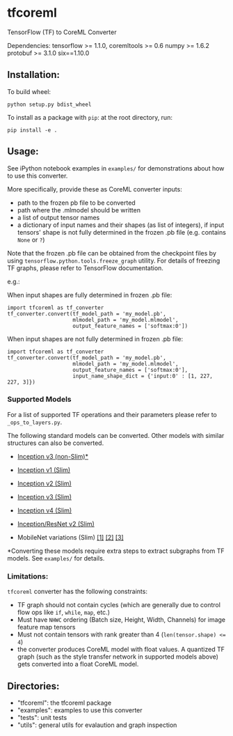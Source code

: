 # tfcoreml
TensorFlow (TF) to CoreML Converter

Dependencies: 
tensorflow >= 1.1.0, 
coremltools >= 0.6
numpy >= 1.6.2
protobuf >= 3.1.0
six==1.10.0

## Installation:

To build wheel:
```
python setup.py bdist_wheel
```

To install as a package with `pip`: at the root directory, run:
```
pip install -e .
```

## Usage:

See iPython notebook examples in `examples/` for demonstrations about
how to use this converter.

More specifically, provide these as CoreML converter inputs:
- path to the frozen pb file to be converted
- path where the .mlmodel should be written
- a list of output tensor names
- a dictionary of input names and their shapes (as list of integers), 
  if input tensors' shape is not fully determined in the frozen .pb file 
	(e.g. contains `None` or `?`)

Note that the frozen .pb file can be obtained from the checkpoint files
by using `tensorflow.python.tools.freeze_graph` utility. 
For details of freezing TF graphs, please refer to TensorFlow documentation.

e.g.:

When input shapes are fully determined in frozen .pb file:
```
import tfcoreml as tf_converter
tf_converter.convert(tf_model_path = 'my_model.pb',
                     mlmodel_path = 'my_model.mlmodel',
                     output_feature_names = ['softmax:0'])					
```

When input shapes are not fully determined in frozen .pb file:
```
import tfcoreml as tf_converter
tf_converter.convert(tf_model_path = 'my_model.pb',
                     mlmodel_path = 'my_model.mlmodel',
                     output_feature_names = ['softmax:0'],
                     input_name_shape_dict = {'input:0' : [1, 227, 227, 3]})
```


### Supported Models

For a list of supported TF operations and their parameters please refer to `_ops_to_layers.py`.

The following standard models can be converted. Other models with similar structures can also be converted. 

- [Inception v3 (non-Slim)*](https://storage.googleapis.com/download.tensorflow.org/models/inception_dec_2015.zip) 

- [Inception v1 (Slim)](https://storage.googleapis.com/download.tensorflow.org/models/inception_v1_2016_08_28_frozen.pb.tar.gz)

- [Inception v2 (Slim)](https://storage.googleapis.com/download.tensorflow.org/models/inception_v2_2016_08_28_frozen.pb.tar.gz)

- [Inception v3 (Slim)](https://storage.googleapis.com/download.tensorflow.org/models/inception_v3_2016_08_28_frozen.pb.tar.gz)

- [Inception v4 (Slim)](https://storage.googleapis.com/download.tensorflow.org/models/inception_v4_2016_09_09_frozen.pb.tar.gz)

- [Inception/ResNet v2 (Slim)](https://storage.googleapis.com/download.tensorflow.org/models/inception_resnet_v2_2016_08_30_frozen.pb.tar.gz)

- MobileNet variations (Slim) [[1]](https://storage.googleapis.com/download.tensorflow.org/models/mobilenet_v1_0.25_128_frozen.tgz)
    [[2]](https://storage.googleapis.com/download.tensorflow.org/models/mobilenet_v1_0.50_128_frozen.tgz)
		[[3]](https://storage.googleapis.com/download.tensorflow.org/models/mobilenet_v1_0.75_128_frozen.tgz)

*Converting these models require extra steps to extract subgraphs from TF
models. See `examples/` for details. 



### Limitations:

`tfcoreml` converter has the following constraints: 

- TF graph should not contain cycles (which are generally due to control flow ops like `if`, `while`, `map`, etc.)
- Must have `NHWC` ordering (Batch size, Height, Width, Channels) for image feature map tensors
- Must not contain tensors with rank greater than 4 (`len(tensor.shape) <= 4`)
- the converter produces CoreML model with float values. A quantized TF graph (such as the style transfer network in supported models above) gets converted into a float CoreML model. 

## Directories:
- "tfcoreml": the tfcoreml package
- "examples": examples to use this converter
- "tests": unit tests
- "utils": general utils for evalaution and graph inspection

